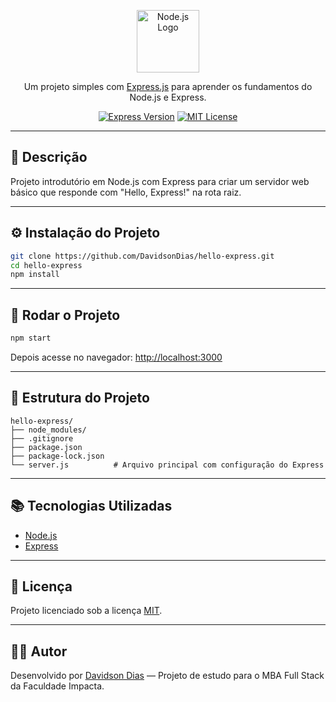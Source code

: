 
<p align="center">
  <a href="https://nodejs.org" target="blank">
    <img src="https://nodejs.org/static/images/logo.svg" width="100" alt="Node.js Logo" />
  </a>
</p>

<p align="center">Um projeto simples com <a href="https://expressjs.com/" target="_blank">Express.js</a> para aprender os fundamentos do Node.js e Express.</p>

<p align="center">
  <a href="https://www.npmjs.com/package/express" target="_blank"><img src="https://img.shields.io/npm/v/express.svg" alt="Express Version" /></a>
  <a href="https://opensource.org/licenses/MIT" target="_blank"><img src="https://img.shields.io/badge/license-MIT-green.svg" alt="MIT License" /></a>
</p>

---

## 📌 Descrição

Projeto introdutório em Node.js com Express para criar um servidor web básico que responde com "Hello, Express!" na rota raiz.

---

## ⚙️ Instalação do Projeto

```bash
git clone https://github.com/DavidsonDias/hello-express.git
cd hello-express
npm install
```

---

## 🚀 Rodar o Projeto

```bash
npm start
```

Depois acesse no navegador: [http://localhost:3000](http://localhost:3000)

---

## 📁 Estrutura do Projeto

```
hello-express/
├── node_modules/
├── .gitignore
├── package.json
├── package-lock.json
└── server.js          # Arquivo principal com configuração do Express
```

---

## 📚 Tecnologias Utilizadas

- [Node.js](https://nodejs.org/)
- [Express](https://expressjs.com/)

---

## 📄 Licença

Projeto licenciado sob a licença [MIT](https://opensource.org/licenses/MIT).

---

## 👨‍💻 Autor

Desenvolvido por [Davidson Dias](https://github.com/DavidsonDias) — Projeto de estudo para o MBA Full Stack da Faculdade Impacta.
